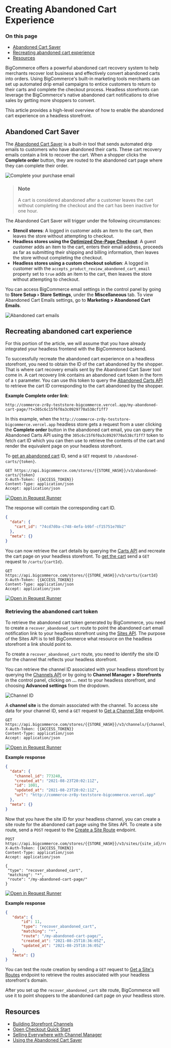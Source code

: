 # Creating Abandoned Cart Experience

<div class="otp" id="no-index">

### On this page

- [Abandoned Cart Saver](#abandoned-cart-saver)
- [Recreating abandoned cart experience](#recreating-abandoned-cart-experience)
- [Resources](#resources)

</div>

BigCommerce offers a powerful abandoned cart recovery system to help merchants recover lost business and effectively convert abandoned carts into orders. Using BigCommerce's built-in marketing tools merchants can set up automated drip email campaigns to entice customers to return to their carts and complete the checkout process. Headless storefronts can leverage the BigCommerce's native abandoned cart notifications to drive sales by getting more shoppers to convert.

This article provides a high-level overview of how to enable the abandoned cart experience on a headless storefront.

## Abandoned Cart Saver

The [Abandoned Cart Saver](https://support.bigcommerce.com/s/article/Using-the-Abandoned-Cart-Saver?language=en_US) is a built-in tool that sends automated drip emails to customers who have abandoned their carts. These cart recovery emails contain a link to recover the cart. When a shopper clicks the **Complete order** button, they are routed to the abandoned cart page where they can complete their order.

![Complete your purchase email](https://storage.googleapis.com/bigcommerce-production-dev-center/images/Abandoned%20Carts/01-abandoned-carts.png "Complete your purchase email")

<div class="HubBlock--callout">
<div class="CalloutBlock--info">
<div class="HubBlock-content">

> ### Note
> A cart is considered abandoned after a customer leaves the cart without completing the checkout and the cart has been inactive for one hour.

</div>
</div>
</div>

The Abandoned Cart Saver will trigger under the following circumstances:
- **Stencil stores**: A logged in customer adds an item to the cart, then leaves the store without attempting to checkout.
- **Headless stores using the [Optimized One-Page Checkout](https://support.bigcommerce.com/s/article/Optimized-Single-Page-Checkout?language=en_US)**: A guest customer adds an item to the cart, enters their email address, proceeds as far as submitting their shipping and billing information, then leaves the store without completing the checkout.
- **Headless stores using a custom checkout solution**: A logged in customer with the `accepts_product_review_abandoned_cart_email` property set to `true` adds an item to the cart, then leaves the store without attempting to checkout.

You can access BigCommerce email settings in the control panel by going to **Store Setup › Store Settings**, under the **Miscellaneous** tab. To view Abandoned Cart Emails settings, go to **Marketing > Abandoned Cart Emails**.

![Abandoned cart emails](https://storage.googleapis.com/bigcommerce-production-dev-center/images/Abandoned%20Carts/02-abandoned-carts.png "Abandoned cart emails")

## Recreating abandoned cart experience

For this portion of the article, we will assume that you have already integrated your headless frontend with the BigCommerce backend. 

To successfully recreate the abandoned cart experience on a headless storefront, you need to obtain the ID of the cart abandoned by the shopper. That is where cart recovery emails sent by the Abandoned Cart Saver tool come in. A cart recovery link contains an abandoned cart token in the form of a `t` parameter. You can use this token to query the [Abandoned Carts API](https://developer.bigcommerce.com/api-reference/store-management/abandoned-carts/abandoned-carts/getabandonedcarts) to retrieve the cart ID corresponding to the cart abandoned by the shopper.

**Example Complete order link**:

`http://commerce-zr8y-teststore-bigcommerce.vercel.app/my-abandoned-cart-page/?t=305c6c15f6f0a3c0929770a538cf1ff7`

In this example, when the `http://commerce-zr8y-teststore-bigcommerce.vercel.app` headless store gets a request from a user clicking the **Complete order** button in the abandoned cart email, you can query the Abandoned Carts API using the `305c6c15f6f0a3c0929770a538cf1ff7` token to fetch cart ID which you can then use to retrieve the contents of the cart and render the equivalent page on your headless storefront.

To [get an abandoned cart](https://developer.bigcommerce.com/api-reference/store-management/abandoned-carts/abandoned-carts/getabandonedcarts) ID, send a `GET` request to `/abandoned-carts/{token}`.

```http
GET https://api.bigcommerce.com/stores/{{STORE_HASH}}/v3/abandoned-carts/{token}
X-Auth-Token: {{ACCESS_TOKEN}}
Content-Type: application/json
Accept: application/json

```

[![Open in Request Runner](https://storage.googleapis.com/bigcommerce-production-dev-center/images/Open-Request-Runner.svg)](https://developer.bigcommerce.com/api-reference/store-management/abandoned-carts/abandoned-carts/getabandonedcarts#requestrunner)

The response will contain the corresponding cart ID.

```json
{
  "data": {
    "cart_id": "74cd7d0a-c748-4efa-b9bf-cf15751e78b2"
  },
  "meta": {}
}
```

You can now retrieve the cart details by querying the [Carts API](https://developer.bigcommerce.com/api-reference/store-management/carts) and recreate the cart page on your headless storefront. To [get the cart](https://developer.bigcommerce.com/api-reference/store-management/carts/cart/getacart) send a `GET` request to `/carts/{cartId}`.

```http
GET https://api.bigcommerce.com/stores/{{STORE_HASH}}/v3/carts/{cartId}
X-Auth-Token: {{ACCESS_TOKEN}}
Content-Type: application/json
Accept: application/json

```

[![Open in Request Runner](https://storage.googleapis.com/bigcommerce-production-dev-center/images/Open-Request-Runner.svg)](https://developer.bigcommerce.com/api-reference/store-management/carts/cart/getacart#requestrunner)

### Retrieving the abandoned cart token

To retrieve the abandoned cart token generated by BigCommerce, you need to create a `recover_abandoned_cart` route to point the abandoned cart email notification link to your headless storefront using the [Sites API](https://developer.bigcommerce.com/api-reference/store-management/sites). The purpose of the Sites API is to tell BigCommerce what resource on the headless storefront a link should point to.

To create a `recover_abandoned_cart` route, you need to identify the site ID for the channel that reflects your headless storefront.

You can retrieve the channel ID associated with your headless storefront by querying the [Channels API](https://developer.bigcommerce.com/api-reference/store-management/channels/channels/listchannels) or by going to **Channel Manager > Storefronts** in the control panel, clicking on **...** next to your headless storefront, and choosing **Advanced settings** from the dropdown. 

![Channel ID](https://storage.googleapis.com/bigcommerce-production-dev-center/images/Abandoned%20Carts/03-abandoned-carts.png "Channel ID")

A **channel site** is the domain associated with the channel. To access site data for your channel ID, send a `GET` request to [Get a Channel Site](https://developer.bigcommerce.com/api-reference/store-management/channels/channel-site/get-channel-site) endpoint.

```http
GET https://api.bigcommerce.com/stores/{{STORE_HASH}}/v3/channels/{channel_id}/site
X-Auth-Token: {{ACCESS_TOKEN}}
Content-Type: application/json
Accept: application/json

```

[![Open in Request Runner](https://storage.googleapis.com/bigcommerce-production-dev-center/images/Open-Request-Runner.svg)](https://developer.bigcommerce.com/api-reference/store-management/channels/channel-site/get-channel-site#requestrunner)

**Example response**

```json
{
  "data": {
    "channel_id": 773240,
    "created_at": "2021-08-23T20:02:11Z",
    "id": 1001,
    "updated_at": "2021-08-23T20:02:11Z",
    "url": "http://commerce-zr8y-teststore-bigcommerce.vercel.app"
  },
  "meta": {}
}
```

Now that you have the site ID for your headless channel, you can create a site route for the abandoned cart page using the Sites API. To create a site route, send a `POST` request to the [Create a Site Route](https://developer.bigcommerce.com/api-reference/store-management/sites/site-routes/post-site-route) endpoint.


```http
POST https://api.bigcommerce.com/stores/{{STORE_HASH}}/v3/sites/{site_id}/routes
X-Auth-Token: {{ACCESS_TOKEN}}
Content-Type: application/json
Accept: application/json

{
 "type": "recover_abandoned_cart",
 "matching": "*",
 "route": "/my-abandoned-cart-page/"
}
```

[![Open in Request Runner](https://storage.googleapis.com/bigcommerce-production-dev-center/images/Open-Request-Runner.svg)](https://developer.bigcommerce.com/api-reference/store-management/sites/site-routes/post-site-route#requestrunner)

**Example response**

```json
{
   "data": {
       "id": 11,
       "type": "recover_abandoned_cart",
       "matching": "*",
       "route": "/my-abandoned-cart-page/",
       "created_at": "2021-08-25T18:36:05Z",
       "updated_at": "2021-08-25T18:36:05Z"
   },
   "meta": {}
}
```

You can test the route creation by sending a `GET` request to [Get a Site's Routes](https://developer.bigcommerce.com/api-reference/store-management/sites/site-routes/index-site-routes) endpoint to retrieve the routes associated with your headless storefront's domain.

After you set up the `recover_abandoned_cart` site route, BigCommerce will use it to point shoppers to the abandoned cart page on your headless store.

## Resources

- [Building Storefront Channels](https://developer.bigcommerce.com/api-docs/channels/tutorials/storefront)
- [Open Checkout Quick Start](https://developer.bigcommerce.com/stencil-docs/customizing-checkout/open-checkout-quick-start)
- [Selling Everywhere with Channel Manager](https://support.bigcommerce.com/s/article/Selling-Everywhere-with-Channel-Manager?language=en_US)
- [Using the Abandoned Cart Saver](https://support.bigcommerce.com/s/article/Using-the-Abandoned-Cart-Saver?language=en_US)